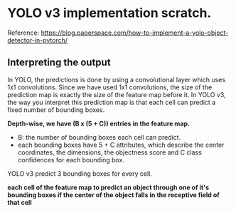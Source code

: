 # YOLO v3 implementation scratch.

Reference: https://blog.paperspace.com/how-to-implement-a-yolo-object-detector-in-pytorch/

## Interpreting the output

In YOLO, the predictions is done by using a convolutional layer which uses 1x1 convolutions.
Since we have used 1x1 convolutions, the size of the prediction map is exactly the size of the feature map before it.
In YOLO v3, the way you interpret this prediction map is that each cell can predict a fixed number of bounding boxes.

**Depth-wise, we have (B x (5 + C)) entries in the feature map.**

* B: the number of bounding boxes each cell can predict.
* each bounding boxes have 5 + C attributes, which describe the center coordinates, the dimensions, the objectness score and C class confidences for each bounding box.

YOLO v3 predict 3 bounding boxes for every cell.

**each cell of the feature map to predict an object through one of it's bounding boxes if the center of the object falls in the receptive field of that cell**


